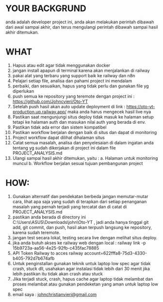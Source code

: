 # YOUR BACKGRUND
anda adalah developer project ini, anda akan melakukan perintah dibawah dari awal sampai akhir, dan terus mengulangi perintah dibawah sampai hasil akhir ditemukan.


# WHAT
1. Hapus atau edit agar tidak menggunakan docker
2. jangan install apapun di terminal karena akan menjalankan di railway
3. pakai alat yang terbaru yang support baik ke railway dan n8n
4. Pelajari setiap file, analisa dan pahami project ini mendalam
6. perbaiki, dan sesuaikan, hapus yang tidak perlu dan gunakan file yg diperlukan
7. push semua ke repository yang teremote dengan project ini : https://github.com/Johncvieri/Oto-YT 
8. Setelah push hasil akan auto update deployment di link : https://oto-yt-production.up.railway.app/ maka anda harus mengecek hasil live nya
9. Pastikan saat mengunjungi situs deploy tidak masuk ke halaman setup tetapi ke halaman auth dan masukan nilai auth yang berada di env.
10. Pastikan tidak ada error dan sistem kompatibel
11. Pastikan workflow berjalan dengan baik di situs dan dapat di monitoring
12. Project workflow dapat dilihat dihalaman situs
13. Catat semua masalah, analisa dan penyelesaian di dalam ingatan anda tentang yg sudah dikerjakan di project ini dalam file PROJECT_ANALYSIS.md
14. Ulangi sampai hasil akhir ditemukan, yaitu :
a. Halaman untuk monitoring muncul
b. Workflow berjalan sesuai tujuan pembangunan project

# HOW: 

1. Gunakan alternatif dan pendekatan berbeda jangan memutar-mutar cara, lihat apa saja yang sudah di terapkan dari setiap penanganan masalah yang pernah terjadi yang tercatat dan di catat di PROJECT_ANALYSIS.md
2. pastikan anda berada di directory ini C:\Users\ASUS\Downloads\john\Oto-YT , jadi anda hanya tinggal git add, git commit, dan push, hasil akan terpush langsung ke repository, karena sudah teremote.
3. jangan test secara lokal, testing secara live dengan melihat situs deploy.
4. jika anda butuh akses ke railway web dengan local : railway link -p 15b9723a-aa56-4e25-92fb-c435fac78885  
5. API Token Railway to acces railway account=622fffa8-75d3-4330-b405-792d7b674afb
6. Untuk penginstallan gunakan teknik untuk laptop low spec agar tidak crash, stuck dll, usahakan agar instalasi tidak lebih dari 30 menit jika lebih pastikan itu tidak akan crash atau stuck
7. Jika terjadi stuck, crash, hapus cache agar laptop tidak melambat dan proses melambat atau gunakan pendeketan yang aman untuk laptop low spec
8. email saya : johnchristianvieri@gmail.com
